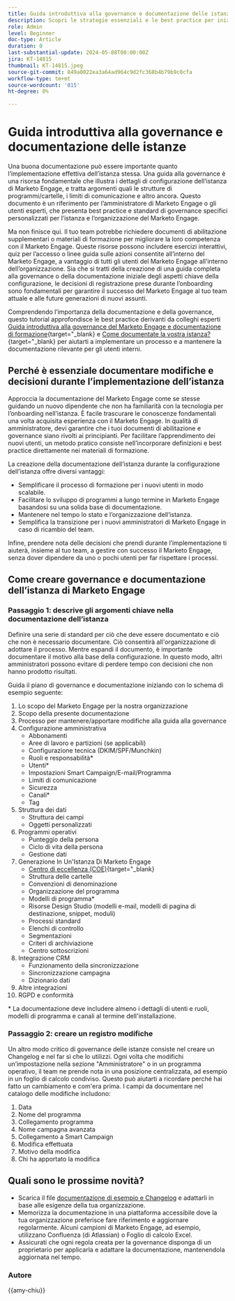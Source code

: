 ```yaml
---
title: Guida introduttiva alla governance e documentazione delle istanze
description: Scopri le strategie essenziali e le best practice per iniziare a utilizzare la governance e la documentazione del Marketo Engage. Scopri come creare una documentazione scalabile, semplificare la formazione degli utenti e garantire la creazione di una struttura nell’istanza di Marketo Engage.
role: Admin
level: Beginner
doc-type: Article
duration: 0
last-substantial-update: 2024-05-08T00:00:00Z
jira: KT-14815
thumbnail: KT-14815.jpeg
source-git-commit: 849a0022ea3a64ad964c9d2fc368b4b79b9c0cfa
workflow-type: tm+mt
source-wordcount: '815'
ht-degree: 0%

---
```



# Guida introduttiva alla governance e documentazione delle istanze

Una buona documentazione può essere importante quanto l’implementazione effettiva dell’istanza stessa. Una guida alla governance è una risorsa fondamentale che illustra i dettagli di configurazione dell’istanza di Marketo Engage, e tratta argomenti quali le strutture di programmi/cartelle, i limiti di comunicazione e altro ancora. Questo documento è un riferimento per l’amministratore di Marketo Engage o gli utenti esperti, che presenta best practice e standard di governance specifici personalizzati per l’istanza e l’organizzazione del Marketo Engage.

Ma non finisce qui. Il tuo team potrebbe richiedere documenti di abilitazione supplementari o materiali di formazione per migliorare la loro competenza con il Marketo Engage. Queste risorse possono includere esercizi interattivi, quiz per l’accesso o linee guida sulle azioni consentite all’interno del Marketo Engage, a vantaggio di tutti gli utenti del Marketo Engage all’interno dell’organizzazione. Sia che si tratti della creazione di una guida completa alla governance o della documentazione iniziale degli aspetti chiave della configurazione, le decisioni di registrazione prese durante l’onboarding sono fondamentali per garantire il successo del Marketo Engage al tuo team attuale e alle future generazioni di nuovi assunti.

Comprendendo l’importanza della documentazione e della governance, questo tutorial approfondisce le best practice derivanti da colleghi esperti [Guida introduttiva alla governance del Marketo Engage e documentazione di formazione](https://nation.marketo.com/t5/product-blogs/getting-started-on-your-marketo-governance-and-training/ba-p/242421){target="_blank} e [Come documentate la vostra istanza?](https://nation.marketo.com/t5/product-discussions/how-do-you-document-your-instance/td-p/72877){target="_blank} per aiutarti a implementare un processo e a mantenere la documentazione rilevante per gli utenti interni.

## Perché è essenziale documentare modifiche e decisioni durante l’implementazione dell’istanza

Approccia la documentazione del Marketo Engage come se stesse guidando un nuovo dipendente che non ha familiarità con la tecnologia per l’onboarding nell’istanza. È facile trascurare le conoscenze fondamentali una volta acquisita esperienza con il Marketo Engage. In qualità di amministratore, devi garantire che i tuoi documenti di abilitazione e governance siano rivolti ai principianti. Per facilitare l’apprendimento dei nuovi utenti, un metodo pratico consiste nell’incorporare definizioni e best practice direttamente nei materiali di formazione.

La creazione della documentazione dell’istanza durante la configurazione dell’istanza offre diversi vantaggi:

* Semplificare il processo di formazione per i nuovi utenti in modo scalabile.
* Facilitare lo sviluppo di programmi a lungo termine in Marketo Engage basandosi su una solida base di documentazione.
* Mantenere nel tempo lo stato e l’organizzazione dell’istanza.
* Semplifica la transizione per i nuovi amministratori di Marketo Engage in caso di ricambio del team.

Infine, prendere nota delle decisioni che prendi durante l’implementazione ti aiuterà, insieme al tuo team, a gestire con successo il Marketo Engage, senza dover dipendere da uno o pochi utenti per far rispettare i processi.

## Come creare governance e documentazione dell’istanza di Marketo Engage

### Passaggio 1: descrive gli argomenti chiave nella documentazione dell’istanza

Definire una serie di standard per ciò che deve essere documentato e ciò che non è necessario documentare. Ciò consentirà all&#39;organizzazione di adottare il processo. Mentre espandi il documento, è importante documentare il motivo alla base della configurazione. In questo modo, altri amministratori possono evitare di perdere tempo con decisioni che non hanno prodotto risultati.

Guida il piano di governance e documentazione iniziando con lo schema di esempio seguente:

1. Lo scopo del Marketo Engage per la nostra organizzazione
1. Scopo della presente documentazione
1. Processo per mantenere/apportare modifiche alla guida alla governance
1. Configurazione amministrativa
   * Abbonamenti
   * Aree di lavoro e partizioni (se applicabili)
   * Configurazione tecnica (DKIM/SPF/Munchkin)
   * Ruoli e responsabilità*
   * Utenti*
   * Impostazioni Smart Campaign/E-mail/Programma
   * Limiti di comunicazione
   * Sicurezza
   * Canali*
   * Tag
1. Struttura dei dati
   * Struttura dei campi
   * Oggetti personalizzati
1. Programmi operativi
   * Punteggio della persona
   * Ciclo di vita della persona
   * Gestione dati
1. Generazione In Un&#39;Istanza Di Marketo Engage
   * [Centro di eccellenza (COE)](https://business.adobe.com/blog/perspectives/center-of-excellence-top-10-questions-to-ask-yourself){target="_blank}
   * Struttura delle cartelle
   * Convenzioni di denominazione
   * Organizzazione del programma
   * Modelli di programma*
   * Risorse Design Studio (modelli e-mail, modelli di pagina di destinazione, snippet, moduli)
   * Processi standard
   * Elenchi di controllo
   * Segmentazioni
   * Criteri di archiviazione
   * Centro sottoscrizioni
1. Integrazione CRM
   * Funzionamento della sincronizzazione
   * Sincronizzazione campagna
   * Dizionario dati
1. Altre integrazioni
1. RGPD e conformità

\* La documentazione deve includere almeno i dettagli di utenti e ruoli, modelli di programma e canali al termine dell&#39;installazione.

### Passaggio 2: creare un registro modifiche

Un altro modo critico di governance delle istanze consiste nel creare un Changelog e nel far sì che lo utilizzi. Ogni volta che modifichi un’impostazione nella sezione &quot;Amministratore&quot; o in un programma operativo, il team ne prende nota in una posizione centralizzata, ad esempio in un foglio di calcolo condiviso. Questo può aiutarti a ricordare perché hai fatto un cambiamento e com&#39;era prima. I campi da documentare nel catalogo delle modifiche includono:

1. Data
1. Nome del programma
1. Collegamento programma
1. Nome campagna avanzata
1. Collegamento a Smart Campaign
1. Modifica effettuata
1. Motivo della modifica
1. Chi ha apportato la modifica

## Quali sono le prossime novità?

* Scarica il file [documentazione di esempio e Changelog](/help/marketo-tutorial-implementing-new-instance/assets/template-adobe-marketo-engage-instance-documentation.xlsx) e adattarli in base alle esigenze della tua organizzazione.
* Memorizza la documentazione in una piattaforma accessibile dove la tua organizzazione preferisce fare riferimento e aggiornare regolarmente. Alcuni campioni di Marketo Engage, ad esempio, utilizzano Confluenza (di Atlassian) o Foglio di calcolo Excel.
* Assicurati che ogni regola creata per la governance disponga di un proprietario per applicarla e adattare la documentazione, mantenendola aggiornata nel tempo.

### Autore

{{amy-chiu}}